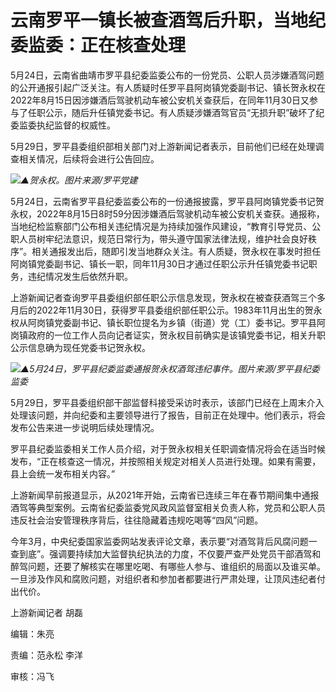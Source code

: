 # 云南罗平一镇长被查酒驾后升职，当地纪委监委：正在核查处理

5月24日，云南省曲靖市罗平县纪委监委公布的一份党员、公职人员涉嫌酒驾问题的公开通报引起广泛关注。有人质疑时任罗平县阿岗镇党委副书记、镇长贺永权在2022年8月15日因涉嫌酒后驾驶机动车被公安机关查获后，在同年11月30日又参与了任职公示，随后升任镇党委书记。有人质疑涉嫌酒驾官员“无损升职”破坏了纪委监委执纪监督的权威性。

5月29日，罗平县委组织部相关部门对上游新闻记者表示，目前他们已经在处理调查相关情况，后续将会进行公告回应。

![](https://inews.gtimg.com/om_bt/OQxQY0v7jyzVG7_KNdL-LMu8BvXbHqy_JwiyHtoPXJ2-wAA/1000)_▲贺永权。图片来源/罗平党建_

5月24日，云南省罗平县纪委监委公布的一份通报披露，罗平县阿岗镇党委书记贺永权，2022年8月15日8时59分因涉嫌酒后驾驶机动车被公安机关查获。通报称，当地纪检监察部门公布相关违纪情况是为持续加强作风建设，“教育引导党员、公职人员树牢纪法意识，规范日常行为，带头遵守国家法律法规，维护社会良好秩序”。相关通报发出后，随即引发当地群众关注。有人质疑，贺永权在事发时担任阿岗镇党委副书记、镇长一职，同年11月30日才通过任职公示升任镇党委书记职务，违纪情况发生后依然升职。

上游新闻记者查询罗平县委组织部任职公示信息发现，贺永权在被查获酒驾三个多月后的2022年11月30日，获得罗平县委组织部任职公示。1983年11月出生的贺永权从阿岗镇党委副书记、镇长职位提名为乡镇（街道）党（工）委书记。罗平县阿岗镇政府的一位工作人员向记者证实，贺永权目前确实是该镇党委书记，相关升职公示信息确为现任党委书记贺永权。

![](https://inews.gtimg.com/om_bt/OFHe2QuMwve4oMq75MfadZf_vSOvBvd33sn3VTPhz8UusAA/1000)_▲5月24日，罗平县纪委监委通报贺永权酒驾违纪事件。图片来源/罗平县纪委监委_

5月29日，罗平县委组织部干部监督科接受采访时表示，该部门已经在上周末介入处理该问题，并向纪委和主要领导进行了报告，目前正在处理中。他们表示，将会发布公告来进一步说明后续处理情况。

罗平县纪委监委相关工作人员介绍，对于贺永权相关任职调查情况将会在适当时候发布，“正在核查这一情况，并按照相关规定对相关人员进行处理。如果有需要，县上会统一发布相关内容。”

上游新闻早前报道显示，从2021年开始，云南省已连续三年在春节期间集中通报酒驾等典型案例。云南省纪委监委党风政风监督室相关负责人称，党员和公职人员违反社会治安管理秩序背后，往往隐藏着违规吃喝等“四风”问题。

今年3月，中央纪委国家监委网站发表评论文章，表示要“对酒驾背后风腐问题一查到底”。强调要持续加大监督执纪执法的力度，不仅要严查严处党员干部酒驾和醉驾问题，还要了解核实在哪里吃喝、有哪些人参与、谁组织的局面以及谁买单。一旦涉及作风和腐败问题，对组织者和参加者都要进行严肃处理，让顶风违纪者付出代价。

上游新闻记者 胡磊

编辑：朱亮

责编：范永松 李洋

审核：冯飞

